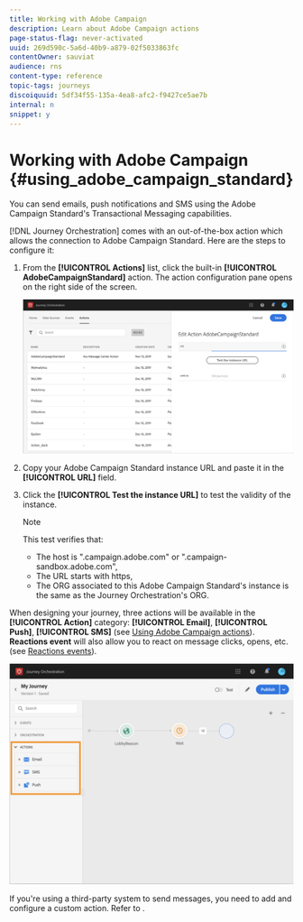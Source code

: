 ```yaml
---
title: Working with Adobe Campaign
description: Learn about Adobe Campaign actions
page-status-flag: never-activated
uuid: 269d590c-5a6d-40b9-a879-02f5033863fc
contentOwner: sauviat
audience: rns
content-type: reference
topic-tags: journeys
discoiquuid: 5df34f55-135a-4ea8-afc2-f9427ce5ae7b
internal: n
snippet: y
---
```


# Working with Adobe Campaign {#using_adobe_campaign_standard}

You can send emails, push notifications and SMS using the Adobe Campaign Standard's Transactional Messaging capabilities.

[!DNL Journey Orchestration] comes with an out-of-the-box action which allows the connection to Adobe Campaign Standard. Here are the steps to configure it:

1. From the **[!UICONTROL Actions]** list, click the built-in **[!UICONTROL AdobeCampaignStandard]** action. The action configuration pane opens on the right side of the screen.

    ![](../assets/actioncampaign.png)

1. Copy your Adobe Campaign Standard instance URL and paste it in the **[!UICONTROL URL]** field.

1. Click the **[!UICONTROL Test the instance URL]** to test the validity of the instance.

    >[!NOTE]
    >
    >This test verifies that:
    >
    >* The host is ".campaign.adobe.com" or ".campaign-sandbox.adobe.com",
    >* The URL starts with https,
    >* The ORG associated to this Adobe Campaign Standard's instance is the same as the Journey Orchestration's ORG.

When designing your journey, three actions will be available in the **[!UICONTROL Action]** category: **[!UICONTROL Email]**, **[!UICONTROL Push]**, **[!UICONTROL SMS]** (see [Using Adobe Campaign actions](../building-journeys/using-adobe-campaign-actions.md)). **Reactions event** will also allow you to react on message clicks, opens, etc. (see [Reactions events](../using/building-journeys/event-activities.md#section_dhx_gss_dgb)).

![](../assets/journey58.png)

If you're using a third-party system to send messages, you need to add and configure a custom action. Refer to [](../action/about-custom-action-configuration.md).
